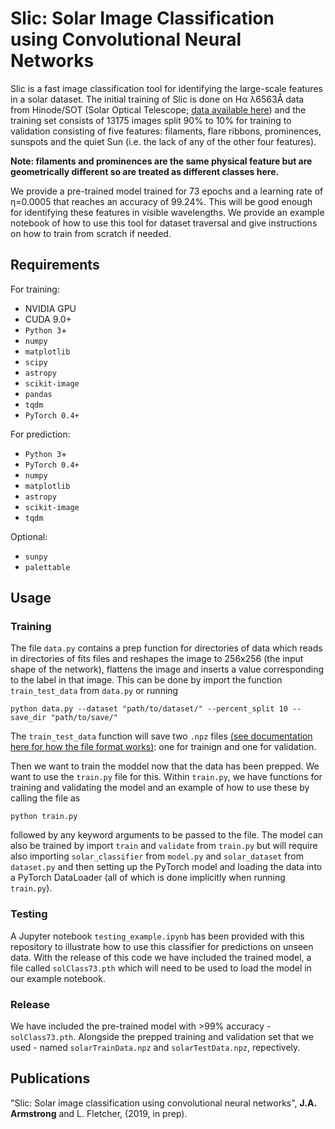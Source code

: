# Slic: Solar Image Classification using Convolutional Neural Networks
Slic is a fast image classification tool for identifying the large-scale features in a solar dataset. The initial training of Slic is done on H&alpha; &lambda;6563&#8491; data from Hinode/SOT (Solar Optical Telescope; [data available here](http://sdc.uio.no/sdc/)) and the training set consists of 13175 images split 90% to 10% for training to validation consisting of five features: filaments, flare ribbons, prominences, sunspots and the quiet Sun (i.e. the lack of any of the other four features).

**Note: filaments and prominences are the same physical feature but are geometrically different so are treated as different classes here.**

We provide a pre-trained model trained for 73 epochs and a learning rate of &eta;=0.0005 that reaches an accuracy of 99.24%. This will be good enough for identifying these features in visible wavelengths. We provide an example notebook of how to use this tool for dataset traversal and give instructions on how to train from scratch if needed.

## Requirements
For training:

* NVIDIA GPU
* CUDA 9.0+
* `Python 3`+
* `numpy`
* `matplotlib`
* `scipy`
* `astropy`
* `scikit-image`
* `pandas`
* `tqdm`
* `PyTorch 0.4+`

For prediction:

* `Python 3`+
* `PyTorch 0.4+`
* `numpy`
* `matplotlib`
* `astropy`
* `scikit-image`
* `tqdm`

Optional:

* `sunpy`
* `palettable`

## Usage
### Training
The file `data.py` contains a prep function for directories of data which reads in directories of fits files and reshapes the image to 256x256 (the input shape of the network), flattens the image and inserts a value corresponding to the label in that image. This can be done by import the function `train_test_data` from `data.py` or running

`python data.py --dataset "path/to/dataset/" --percent_split 10 --save_dir "path/to/save/"`

The `train_test_data` function will save two `.npz` files [(see documentation here for how the file format works)](https://docs.scipy.org/doc/numpy/reference/generated/numpy.savez_compressed.html#numpy.savez_compressed): one for trainign and one for validation.

Then we want to train the moddel now that the data has been prepped. We want to use the `train.py` file for this. Within `train.py`, we have functions for training and validating the model and an example of how to use these by calling the file as

`python train.py`

followed by any keyword arguments to be passed to the file. The model can also be trained by import `train` and `validate` from `train.py` but will require also importing `solar_classifier` from `model.py` and `solar_dataset` from `dataset.py` and then setting up the PyTorch model and loading the data into a PyTorch DataLoader (all of which is done implicitly when running `train.py`).

### Testing
A Jupyter notebook `testing_example.ipynb` has been provided with this repository to illustrate how to use this classifier for predictions on unseen data. With the release of this code we have included the trained model, a file called `solClass73.pth` which will need to be used to load the model in our example notebook.

### Release
We have included the pre-trained model with >99% accuracy - `solClass73.pth`. Alongside the prepped training and validation set that we used - named `solarTrainData.npz` and `solarTestData.npz`, repectively.

## Publications
"Slic: Solar image classification using convolutional neural networks", **J.A. Armstrong** and L. Fletcher, (2019, in prep).
